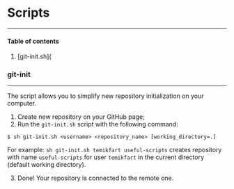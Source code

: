 # Scripts
---

#### Table of contents

1. [git-init.sh](


### git-init
---

The script allows you to simplify new repository initialization on your computer.

1. Create new repository on your GitHub page;
2. Run the `git-init.sh` script with the following command:

```shell
$ sh git-init.sh <username> <repository_name> [working_directory=.]
```

For example: `sh git-init.sh temikfart useful-scripts` creates repository with name 
`useful-scripts` for user `temikfart` in the current directory (default working directory).

3. Done! Your repository is connected to the remote one.

